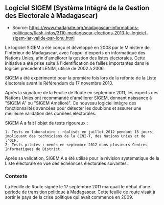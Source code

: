## Logiciel SIGEM (Système Intégré de la Gestion des Electorale à Madagascar)

- Source: https://www.madagate.org/madagascar-informations-politiques/flash-infos/3110-madagascar-elections-2013-le-logiciel-sigem-lar-valide-par-lonu.html

Le logiciel SIGEM a été conçu et développé en 2008 par le Ministère de l'Intérieur de Madagascar, avec l'appui d'experts en informatique des Nations Unies, afin d'améliorer la gestion des listes électorales. Cette initiative a été prise suite à l'identification de failles importantes dans le logiciel précédent LENIM, utilisé de 2002 à 2006.

SIGEM a été expérimenté pour la première fois lors de la refonte de la Liste électorale avant le Référendum du 17 novembre 2010.

Après la signature de la Feuille de Route en septembre 2011, les experts des Nations Unies ont recommandé d'améliorer SIGEM, donnant naissance à "SIGEM A" ou "SIGEM Amélioré". Ce nouveau logiciel intègre des fonctionnalités avancées pour détecter les doublons et assurer une meilleure validation des données électorales.

SIGEM A a fait l'objet de tests rigoureux :

    1- Tests en laboratoire : réalisés en juillet 2012 pendant 15 jours, impliquant des techniciens de la CENI-T, des Nations Unies et de l'OIF.
    2- Tests pilotes : menés en septembre 2012 dans plusieurs Centres Informatiques de District.

Après sa validation, SIGEM A a été utilisé pour la révision systématique de la Liste électorale en vue des échéances électorales suivantes.

### Contexte

La Feuille de Route signée le 17 septembre 2011 marquait le début d'une période de transition politique à Madagascar. Cette feuille de route visait à sortir le pays de la crise politique qui avait commencé en 2009.
